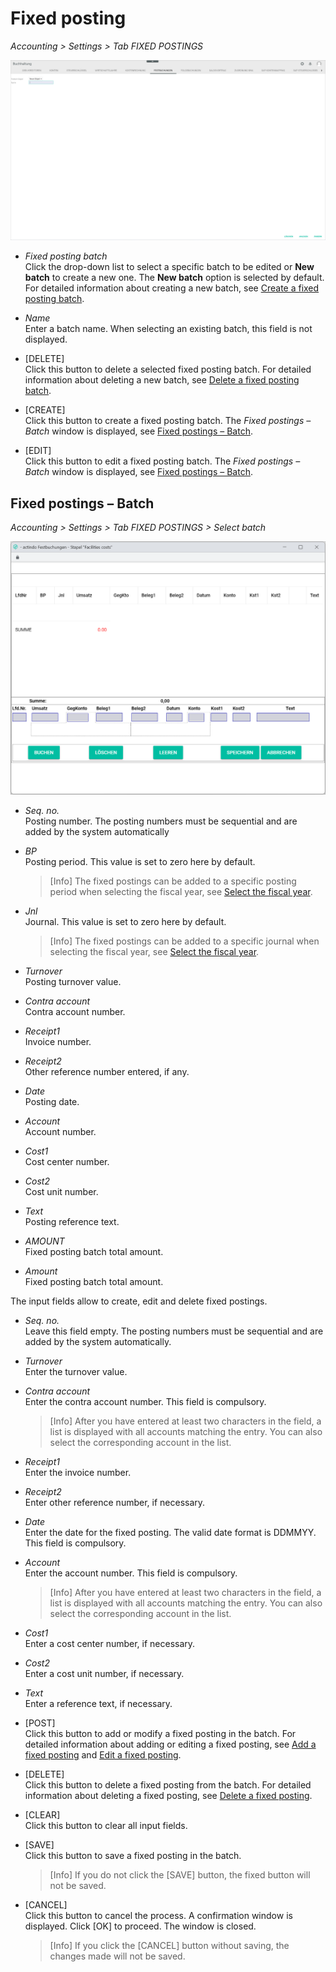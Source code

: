 # Fixed posting

*Accounting > Settings > Tab FIXED POSTINGS*

![Fixed posting](../../Assets/Screenshots/RetailSuiteAccounting/Settings/FixedBookings/CreateFixedBookingBatch.png "[Fixed posting]")


- *Fixed posting batch*  
Click the drop-down list to select a specific batch to be edited or **New batch** to create a new one. The **New batch** option is selected by default. For detailed information about creating a new batch, see [Create a fixed posting batch](../Integration/06_ManageFixedBookings.md#create-a-fixed-posting-batch).

- *Name*  
Enter a batch name. When selecting an existing batch, this field is not displayed.

- [DELETE]  
Click this button to delete a selected fixed posting batch. For detailed information about deleting a new batch, see [Delete a fixed posting batch](../Integration/06_ManageFixedBookings.md#delete-a-fixed-posting-batch).

- [CREATE]  
Click this button to create a fixed posting batch. The *Fixed postings &ndash; Batch* window is displayed, see [Fixed postings &ndash; Batch](#fixed-posting--batch).

- [EDIT]  
Click this button to edit a fixed posting batch. The *Fixed postings &ndash; Batch* window is displayed, see [Fixed postings &ndash; Batch](#fixed-posting--batch).


## Fixed postings &ndash; Batch

*Accounting > Settings > Tab FIXED POSTINGS > Select batch*

![Fixed posting batch](../../Assets/Screenshots/RetailSuiteAccounting/Settings/FixedBookings/FixedBookingBatch.png "[Fixed posting batch]")


- *Seq. no.*  
Posting number. The posting numbers must be sequential and are added by the system automatically

- *BP*  
Posting period. This value is set to zero here by default.  

  > [Info] The fixed postings can be added to a specific posting period when selecting the fiscal year, see [Select the fiscal year](../Operation/01_SelectFiscalYear.md).

- *Jnl*  
Journal. This value is set to zero here by default.  

  > [Info] The fixed postings can be added to a specific journal when selecting the fiscal year, see [Select the fiscal year](../Operation/01_SelectFiscalYear.md).

- *Turnover*  
Posting turnover value.  

- *Contra account*  
Contra account number.

- *Receipt1*  
Invoice number.

- *Receipt2*  
Other reference number entered, if any.

- *Date*  
Posting date.

- *Account*  
Account number.

- *Cost1*  
Cost center number.

- *Cost2*  
Cost unit number.

- *Text*  
Posting reference text.

- *AMOUNT*  
Fixed posting batch total amount.


- *Amount*  
Fixed posting batch total amount.

[comment]: <> (FH: Unterschied zwischen AMOUNT und Amount?)


The input fields allow to create, edit and delete fixed postings.

- *Seq. no.*    
Leave this field empty. The posting numbers must be sequential and are added by the system automatically.

- *Turnover*  
Enter the turnover value.

- *Contra account*  
Enter the contra account number. This field is compulsory.

  > [Info] After you have entered at least two characters in the field, a list is displayed with all accounts matching the entry. You can also select the corresponding account in the list.

- *Receipt1*  
Enter the invoice number.

- *Receipt2*  
Enter other reference number, if necessary.

- *Date*  
Enter the date for the fixed posting. The valid date format is DDMMYY. This field is compulsory.

- *Account*  
Enter the account number. This field is compulsory.  

  > [Info] After you have entered at least two characters in the field, a list is displayed with all accounts matching the entry. You can also select the corresponding account in the list.


- *Cost1*  
Enter a cost center number, if necessary.

- *Cost2*  
Enter a cost unit number, if necessary.

- *Text*  
Enter a reference text, if necessary.  


- [POST]  
Click this button to add or modify a fixed posting in the batch. For detailed information about adding or editing a fixed posting, see [Add a fixed posting](../Integration/06_ManageFixedBookings.md#add-a-fixed-posting) and [Edit a fixed posting](../Integration/06_ManageFixedBookings.md#edit-a-fixed-posting).

- [DELETE]  
Click this button to delete a fixed posting from the batch. For detailed information about deleting a fixed posting, see [Delete a fixed posting](../Integration/06_ManageFixedBookings.md#delete-a-fixed-posting).

- [CLEAR]  
Click this button to clear all input fields.

- [SAVE]  
Click this button to save a fixed posting in the batch.

  > [Info] If you do not click the [SAVE] button, the fixed button will not be saved.

- [CANCEL]  
Click this button to cancel the process. A confirmation window is displayed. Click [OK] to proceed. The window is closed.

  > [Info] If you click the [CANCEL] button without saving, the changes made will not be saved.
